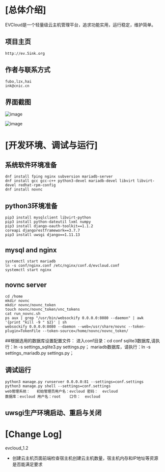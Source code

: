 # [总体介绍]
EVCloud是一个轻量级云主机管理平台，追求功能实用，运行稳定，维护简单。
## 项目主页
    http://ev.5ink.org
## 作者与联系方式
    fubo,lzx,hai
    ink@cnic.cn
## 界面截图
![image](https://github.com/bobff/ev-cloud/raw/master/static/images/page1.png)

![image](https://github.com/bobff/ev-cloud/raw/master/static/images/page2.png)

# [开发环境、调试与运行]
## 系统软件环境准备
    dnf install fping nginx subversion mariadb-server
    dnf install gcc gcc-c++ python3-devel mariadb-devel libvirt libvirt-devel redhat-rpm-config 
    dnf install novnc
## python3环境准备
    pip3 install mysqlclient libvirt-python
    pip3 install python-dateutil lxml numpy
    pip3 install django-oauth-toolkit==1.1.2 coreapi djangorestframework==3.7.7 
    pip3 install uwsgi django==1.11.13 
## mysql and nginx
    systemctl start mariadb
    ln -s conf/nginx.conf /etc/nginx/conf.d/evcloud.conf
    systemctl start nginx
## novnc server
    cd /home
    mkdir novnc
    mkdir novnc/novnc_token
    touch novnc/novnc_token/vnc_tokens
    cat run_novnc.sh 
    ps aux | grep "/usr/bin/websockify 0.0.0.0:8080 --daemon" | awk '{print "kill -9 " $2}' | sh
    websockify 0.0.0.0:8080 --daemon --web=/usr/share/novnc --token-plugin=TokenFile --token-source=/home/novnc/novnc_token/

##根据选用的数据库设置配置文件：
    进入conf目录：cd conf
    sqlite3数据库,请执行：ln -s settings_sqlite3.py settings.py；
    mariadb数据库，请执行：ln -s settings_mariadb.py settings.py；

## 调试运行
    python3 manage.py runserver 0.0.0.0:81 --settings=conf.settings
    python3 manage.py shell --settings=conf.settings
    web管理系统：   初始管理员用户名：evcloud 密码：  evcloud
    数据库：evcloud 用户名：root    口令：  evcloud
    
## uwsgi生产环境启动、重启与关闭    
    
# [Change Log]

evcloud_1.2

* 创建云主机页面前端检查宿主机创建云主机数量，宿主机内存和IP地址等资源是否能满足要求

